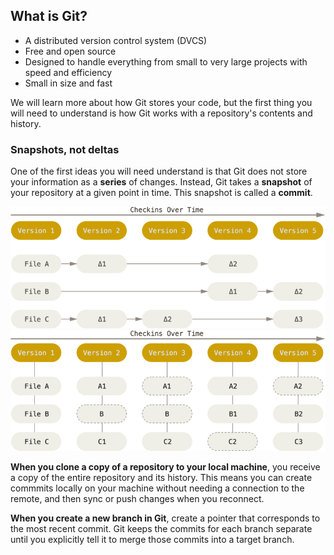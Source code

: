 ## What is Git?

- A distributed version control system (DVCS)
- Free and open source
- Designed to handle everything from small to very large projects with speed and efficiency
- Small in size and fast

We will learn more about how Git stores your code, but the first thing you will need to understand is how Git works with a repository's contents and history.

### Snapshots, not deltas

One of the first ideas you will need understand is that Git does not store your information as a **series** of changes. Instead, Git takes a **snapshot** of your repository at a given point in time. This snapshot is called a **commit**.

<div class="grid2"><div class="col">


<img src="img/Pasted%20image%2020240124080725.png" alt="Figure 1: Delta-based Version Control" />

</div> <div class="col">


<img src="img/Pasted%20image%2020240124080829.png" alt="Figure 2: Snapshot-based Version Control"/>

</div></div>

**When you clone a copy of a repository to your local machine**, you receive a copy of the entire repository and its history. This means you can create commmits locally on your machine without needing a connection to the remote, and then sync or push changes when you reconnect.

**When you create a new branch in Git**, create a pointer that corresponds to the most recent commit. Git keeps the commits for each branch separate until you explicitly tell it to merge those commits into a target branch.